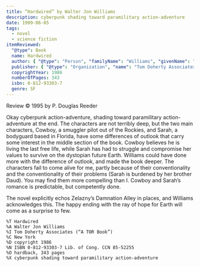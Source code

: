 ```yaml
---
title: “Hardwired” by Walter Jon Williams
description: cyberpunk shading toward paramilitary action-adventure
date: 1999-06-05
tags:
  - novel
  - science fiction
itemReviewed:
  "@type": Book
  name: Hardwired
  author: { "@type": "Person", "familyName": "Williams", "givenName": "Walter", "additionalName": "Jon" }
  publisher: { "@type": "Organization", "name": "Tom Doherty Associates" }
  copyrightYear: 1986
  numberOfPages: 343
  isbn: 0-812-93303-7
  genre: SF
---
```


Review ©️ 1995 by P. Douglas Reeder

Okay cyberpunk action-adventure, shading toward paramilitary action-adventure at the end. The characters are not terribly deep, but the two main characters, Cowboy, a smuggler pilot out of the Rockies, and Sarah, a bodyguard based in Florida, have some differences of outlook that carry some interest in the middle section of the book. Cowboy believes he is living the last free life, while Sarah has had to struggle and compromise her values to survive on the dystopian future Earth. Williams could have done more with the difference of outlook, and made the book deeper. The characters fail to come alive for me, partly because of their conventionality and the conventionality of their problems (Sarah is burdened by her brother Daud). You may find them more compelling than I. Cowboy and Sarah’s romance is predictable, but competently done.

The novel explicitly echos Zelazny’s Damnation Alley in places, and Williams acknowledges this. The happy ending with the ray of hope for Earth will come as a surprise to few.

```
%T Hardwired
%A Walter Jon Williams
%I Tom Doherty Associates (“A TOR Book”)
%C New York
%D copyright 1986
%N ISBN 0-812-93303-7 Lib. of Cong. CCN 85-52255
%O hardback, 343 pages
%X cyberpunk shading toward paramilitary action-adventure
```
